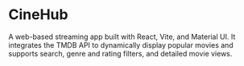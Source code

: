 # CineHub
A web-based streaming app built with React, Vite, and Material UI. It integrates the TMDB API to dynamically display popular movies and supports search, genre and rating filters, and detailed movie views.
